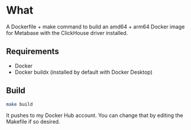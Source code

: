# What

A Dockerfile + make command to build an amd64 + arm64 Docker image for Metabase with the ClickHouse driver installed.

## Requirements

* Docker
* Docker buildx (installed by default with Docker Desktop)

## Build

```bash
make build
```

It pushes to my Docker Hub account. You can change that by editing the Makefile if so desired.
